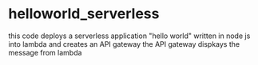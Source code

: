 # helloworld_serverless
this code deploys a serverless application "hello world" written in node js
into lambda and creates an API gateway 
the API gateway dispkays the message from lambda
